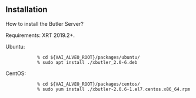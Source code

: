 ## Installation
How to install the Butler Server?

Requirements: XRT 2019.2+.

Ubuntu:

                % cd ${VAI_ALVEO_ROOT}/packages/ubuntu/
                % sudo apt install ./xbutler_2.0-6.deb

CentOS:

                % cd ${VAI_ALVEO_ROOT}/packages/centos/
                % sudo yum install ./xbutler-2.0.6-1.el7.centos.x86_64.rpm
